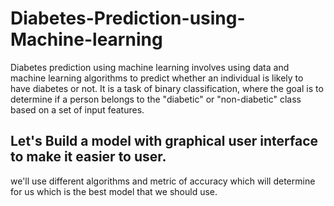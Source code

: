 # Diabetes-Prediction-using-Machine-learning


Diabetes prediction using machine learning involves using data and machine learning algorithms to predict whether an individual is likely to have diabetes or not. It is a task of binary classification, where the goal is to determine if a person belongs to the "diabetic" or "non-diabetic" class based on a set of input features.



## Let's Build a model with graphical user interface to make it easier to user.


we'll use different algorithms and metric of accuracy which will determine for us which is the best model that we should use.